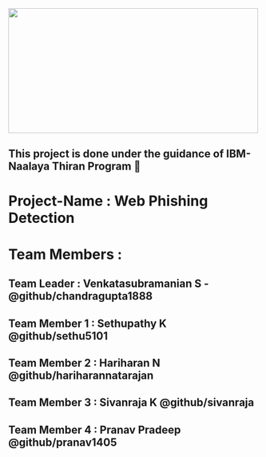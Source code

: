 <img src="https://assets.website-files.com/61007e2ce513c4c9a173590b/627e5398c88f275fe4817219_Getting%20Rid%20of%20Phishing%20Scams.png" data-canonical-src="https://assets.website-files.com/61007e2ce513c4c9a173590b/627e5398c88f275fe4817219_Getting%20Rid%20of%20Phishing%20Scams.png" width="500" height="250"/>

## This project is done under the guidance of IBM-Naalaya Thiran Program :fishing_pole_and_fish: <br/>
# Project-Name : **Web Phishing Detection**<br/>
# Team Members : <br/>
## Team Leader : Venkatasubramanian S - @github/chandragupta1888<br/>
## Team Member 1 : Sethupathy K @github/sethu5101<br/>
## Team Member 2 : Hariharan N @github/hariharannatarajan<br/>
## Team Member 3 : Sivanraja K @github/sivanraja<br/>
## Team Member 4 : Pranav Pradeep @github/pranav1405<br/>

